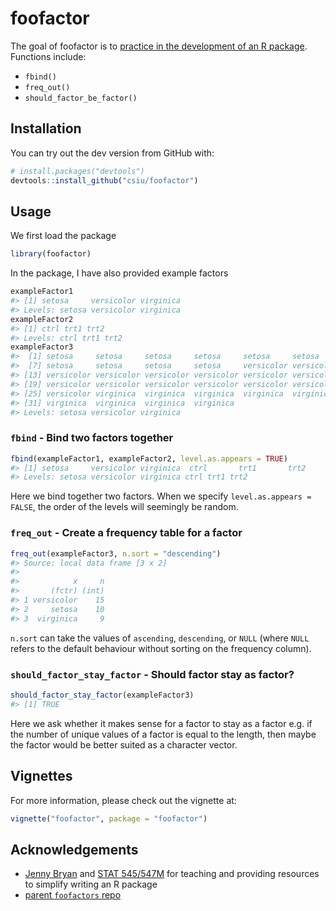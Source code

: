 foofactor
=========

The goal of foofactor is to [practice in the development of an R package](http://stat545-ubc.github.io/packages00_index.html). Functions include:

-   `fbind()`
-   `freq_out()`
-   `should_factor_be_factor()`

Installation
------------

You can try out the dev version from GitHub with:

``` r
# install.packages("devtools")
devtools::install_github("csiu/foofactor")
```

Usage
-----

We first load the package

``` r
library(foofactor)
```

In the package, I have also provided example factors

``` r
exampleFactor1
#> [1] setosa     versicolor virginica 
#> Levels: setosa versicolor virginica
exampleFactor2
#> [1] ctrl trt1 trt2
#> Levels: ctrl trt1 trt2
exampleFactor3
#>  [1] setosa     setosa     setosa     setosa     setosa     setosa    
#>  [7] setosa     setosa     setosa     setosa     versicolor versicolor
#> [13] versicolor versicolor versicolor versicolor versicolor versicolor
#> [19] versicolor versicolor versicolor versicolor versicolor versicolor
#> [25] versicolor virginica  virginica  virginica  virginica  virginica 
#> [31] virginica  virginica  virginica  virginica 
#> Levels: setosa versicolor virginica
```

### `fbind` - Bind two factors together

``` r
fbind(exampleFactor1, exampleFactor2, level.as.appears = TRUE)
#> [1] setosa     versicolor virginica  ctrl       trt1       trt2      
#> Levels: setosa versicolor virginica ctrl trt1 trt2
```

Here we bind together two factors. When we specify `level.as.appears = FALSE`, the order of the levels will seemingly be random.

### `freq_out` - Create a frequency table for a factor

``` r
freq_out(exampleFactor3, n.sort = "descending")
#> Source: local data frame [3 x 2]
#> 
#>            x     n
#>       (fctr) (int)
#> 1 versicolor    15
#> 2     setosa    10
#> 3  virginica     9
```

`n.sort` can take the values of `ascending`, `descending`, or `NULL` (where `NULL` refers to the default behaviour without sorting on the frequency column).

### `should_factor_stay_factor` - Should factor stay as factor?

``` r
should_factor_stay_factor(exampleFactor3)
#> [1] TRUE
```

Here we ask whether it makes sense for a factor to stay as a factor e.g. if the number of unique values of a factor is equal to the length, then maybe the factor would be better suited as a character vector.

Vignettes
---------

For more information, please check out the vignette at:

``` r
vignette("foofactor", package = "foofactor")
```

Acknowledgements
----------------

-   [Jenny Bryan](http://github.com/jennybc) and [STAT 545/547M](http://stat545-ubc.github.io/packages00_index.html) for teaching and providing resources to simplify writing an R package
-   [parent `foofactors` repo](https://github.com/STAT545-UBC/foofactors)
